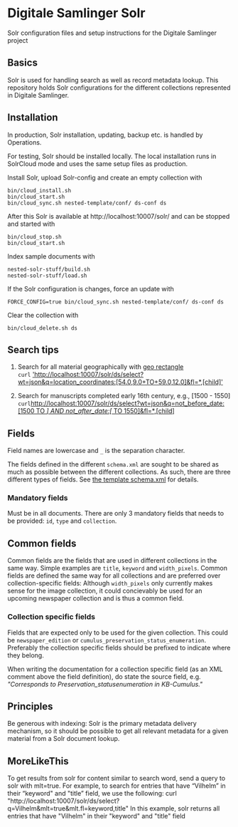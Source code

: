 # Digitale Samlinger Solr
Solr configuration files and setup instructions for the Digitale Samlinger project

## Basics
Solr is used for handling search as well as record metadata lookup.
This repository holds Solr configurations for the different collections
represented in Digitale Samlinger.

## Installation
In production, Solr installation, updating, backup etc. is handled by Operations.

For testing, Solr should be installed locally. The local installation runs in SolrCloud mode
and uses the same setup files as production. 

Install Solr, upload Solr-config and create an empty collection with
```
bin/cloud_install.sh
bin/cloud_start.sh
bin/cloud_sync.sh nested-template/conf/ ds-conf ds
```

After this Solr is available at http://localhost:10007/solr/ and can be stopped and started with
```
bin/cloud_stop.sh
bin/cloud_start.sh
```

Index sample documents with
```
nested-solr-stuff/build.sh
nested-solr-stuff/load.sh
```

If the Solr configuration is changes, force an update with
```
FORCE_CONFIG=true bin/cloud_sync.sh nested-template/conf/ ds-conf ds
```

Clear the collection with 
```
bin/cloud_delete.sh ds
```


## Search tips
1. Search for all material geographically with [geo rectangle](https://lucene.apache.org/solr/guide/8_1/spatial-search.html#filtering-by-an-arbitrary-rectangle)  
`curl` ['http://localhost:10007/solr/ds/select?wt=json&q=location_coordinates:\[54.0,9.0+TO+59.0,12.0\]&fl=*,\[child\]'](http://localhost:10007/solr/ds/select?wt=json&q=location_coordinates:\[54.0,9.0+TO+59.0,12.0\]&fl=*,\[child\])

2. Search for manuscripts completed early 16th century, e.g., [1500 - 1550]
 `curl`[http://localhost:10007/solr/ds/select?wt=json&q=not_before_date:\[1500 TO *\] AND not_after_date:\[* TO 1550\]&fl=*,\[child\]](http://localhost:10007/solr/ds/select?wt=json&q=not_before_date:\[1500+TO+*\]+AND+not_after_date:\[*+TO+1550\]&fl=*,\[child\])

## Fields
Field names are lowercase and `_` is the separation character.

The fields defined in the different `schema.xml` are sought to be shared as much as possible
 between the different collections. As such, there are three different types of fields. 
 See [the template schema.xml](template/conf/schema.xml) for details.

### Mandatory fields
Must be in all documents. There are only 3 mandatory fields that needs to be provided:
`id`, `type` and `collection`.

## Common fields
Common fields are the fields that are used in different collections in the same way.
Simple examples are `title`, `keyword` and `width_pixels`. Common fields are defined
the same way for all collections and are preferred over collection-specific fields:
Although `width_pixels` only currently makes sense for the image collection, it could
concievably be used for an upcoming newspaper collection and is thus a common field.

### Collection specific fields
Fields that are expected only to be used for the given collection. This could be
`newspaper_edition` or `cumulus_preservation_status_enumeration`. Preferably the
collection specific fields should be prefixed to indicate where they belong.

When writing the documentation for a collection specific field (as an XML comment
above the field definition), do state the source field, e.g. _"Corresponds to
 Preservation_statusenumeration in KB-Cumulus."_ 


## Principles
Be generous with indexing: Solr is the primary metadata delivery mechanism, so it should be
possible to get all relevant metadata for a given material from a Solr document lookup. 

## MoreLikeThis
To get results from solr for content similar to search word, send a query to solr with mlt=true. For example, to search for entries that have “Vilhelm” in their “keyword" and "title” field, we use the following:
 curl "http://localhost:10007/solr/ds/select?q=Vilhelm&mlt=true&mlt.fl=keyword,title"
In this example, solr returns all entries that have "Vilhelm" in their "keyword" and "title" field
